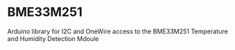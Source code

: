 # BME33M251
Arduino library for I2C and OneWire access to the BME33M251 Temperature and Humidity Detection Mdoule
